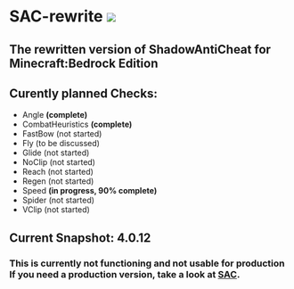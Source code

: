# SAC-rewrite [![](https://img.shields.io/github/license/DarkWav/SAC-rewrite.svg?label=License)](https://github.com/DarkWav/SAC-rewrite/blob/master/LICENSE)
## The rewritten version of ShadowAntiCheat for Minecraft:Bedrock Edition

## Curently planned Checks:
- Angle <b>(complete)</b>
- CombatHeuristics <b>(complete)</b>
- FastBow (not started)
- Fly (to be discussed)
- Glide (not started)
- NoClip (not started)
- Reach (not started)
- Regen (not started)
- Speed <b>(in progress, 90% complete)</b>
- Spider (not started)
- VClip (not started)

## Current Snapshot: 4.0.12
### This is currently not functioning and not usable for production<br>If you need a production version, take a look at [SAC](https://github.com/DarkWav/SAC).
